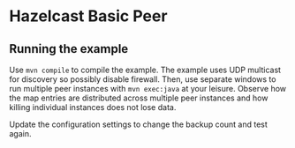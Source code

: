 # Hazelcast Basic Peer

## Running the example

Use `mvn compile` to compile the example.
The example uses UDP multicast for discovery so possibly disable firewall.
Then, use separate windows to run multiple peer instances with `mvn exec:java` at your leisure.
Observe how the map entries are distributed across multiple peer instances
and how killing individual instances does not lose data.

Update the configuration settings to change the backup count and test again.
